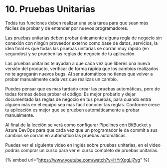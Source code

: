 # 10. Pruebas Unitarias

Todas tus funciones deben realizar una sola tarea para que sean más fáciles de probar y de entender por nuevos programadores.

Las pruebas unitarias deben probar únicamente alguna regla de negocio sin conexión con ningún proveedor externo como base de datos, servicios, la idea final es que todas las pruebas unitarias se corran muy rápido (en segundos) y se prueben las reglas de negocio de tu aplicación.

Las pruebas unitarias te ayudan a que cada vez que liberes una nueva versión del producto, verificar de  forma rápida que los cambios realizados no te agregarán nuevos bugs. Al ser automáticos no tienes que volver a probar manualmente cada vez que realizas un cambio.&#x20;

Puedes pensar que es mas tardado crear las pruebas automáticas, pero de todas formas debes probar el código. Es mejor probarlo y dejar documentado las reglas de negocio en tus pruebas, para cuando entra alguien más en el equipo sea mas fácil conocer las reglas. Conforme crece tu aplicación es mejor que se prueben automáticamente a probar manualmente.

Al final de la lección se verá como configurar Pipelines con BitBucket y Azure DevOps para que cada vez que un programador le da commit a sus cambios se corran en automático las pruebas automáticas.&#x20;

Puedes ver el siguiente video en inglés sobre pruebas unitarias, en el video podrás comprar un curso para ver el curso completo de pruebas unitarias.

{% embed url="https://www.youtube.com/watch?v=HYrXogLj7vg" %}
